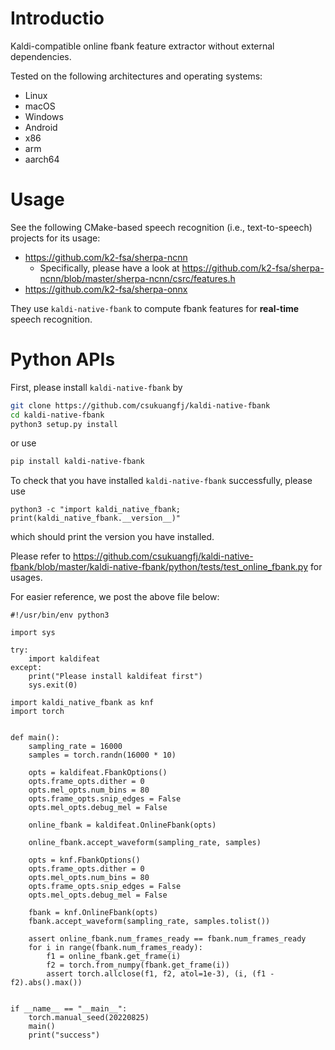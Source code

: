 # Introductio

Kaldi-compatible online fbank feature extractor without external dependencies.

Tested on the following architectures and operating systems:

  - Linux
  - macOS
  - Windows
  - Android
  - x86
  - arm
  - aarch64

# Usage

See the following CMake-based speech recognition (i.e., text-to-speech) projects
for its usage:

- <https://github.com/k2-fsa/sherpa-ncnn>
  - Specifically, please have a look at <https://github.com/k2-fsa/sherpa-ncnn/blob/master/sherpa-ncnn/csrc/features.h>
- <https://github.com/k2-fsa/sherpa-onnx>

They use `kaldi-native-fbank` to compute fbank features for **real-time**
speech recognition.

# Python APIs

First, please install `kaldi-native-fbank` by

```bash
git clone https://github.com/csukuangfj/kaldi-native-fbank
cd kaldi-native-fbank
python3 setup.py install
```

or use

```bash
pip install kaldi-native-fbank
```

To check that you have installed `kaldi-native-fbank` successfully, please use

```
python3 -c "import kaldi_native_fbank; print(kaldi_native_fbank.__version__)"
```

which should print the version you have installed.

Please refer to
<https://github.com/csukuangfj/kaldi-native-fbank/blob/master/kaldi-native-fbank/python/tests/test_online_fbank.py>
for usages.

For easier reference, we post the above file below:

```python3
#!/usr/bin/env python3

import sys

try:
    import kaldifeat
except:
    print("Please install kaldifeat first")
    sys.exit(0)

import kaldi_native_fbank as knf
import torch


def main():
    sampling_rate = 16000
    samples = torch.randn(16000 * 10)

    opts = kaldifeat.FbankOptions()
    opts.frame_opts.dither = 0
    opts.mel_opts.num_bins = 80
    opts.frame_opts.snip_edges = False
    opts.mel_opts.debug_mel = False

    online_fbank = kaldifeat.OnlineFbank(opts)

    online_fbank.accept_waveform(sampling_rate, samples)

    opts = knf.FbankOptions()
    opts.frame_opts.dither = 0
    opts.mel_opts.num_bins = 80
    opts.frame_opts.snip_edges = False
    opts.mel_opts.debug_mel = False

    fbank = knf.OnlineFbank(opts)
    fbank.accept_waveform(sampling_rate, samples.tolist())

    assert online_fbank.num_frames_ready == fbank.num_frames_ready
    for i in range(fbank.num_frames_ready):
        f1 = online_fbank.get_frame(i)
        f2 = torch.from_numpy(fbank.get_frame(i))
        assert torch.allclose(f1, f2, atol=1e-3), (i, (f1 - f2).abs().max())


if __name__ == "__main__":
    torch.manual_seed(20220825)
    main()
    print("success")
```
